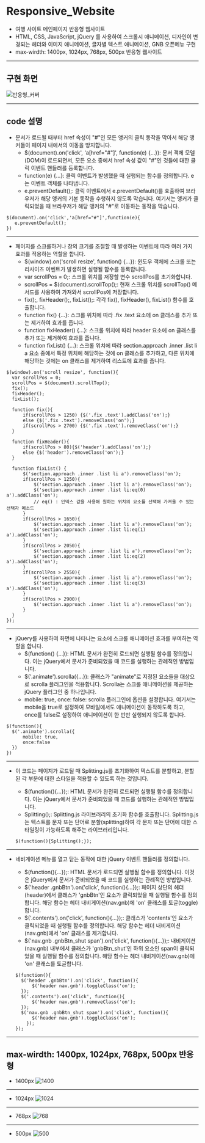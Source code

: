 # Responsive_Website
- 여행 사이트 메인페이지 반응형 웹사이트 
- HTML, CSS, JavaScript, jQuery 를 사용하여 스크롤시 애니메이션,
  디자인이 변경되는 헤더와 이미지 애니메이션, 글자별 텍스트 애니메이션,
  GNB 오픈메뉴 구현
- max-wirdth: 1400px, 1024px, 768px, 500px 반응형 웹사이트   
***
## 구현 화면
![반응형_커버](https://github.com/lcl3392/Responsive_Website/assets/133613544/91b9ee69-9e66-4d48-baee-dbd989e19498)
***
## code 설명 

- 문서가 로드될 때부터 href 속성이 "#"인 모든 앵커의 클릭 동작을 막아서 해당 앵커들이 페이지 내에서의 이동을 방지합니다.
  + $(document).on('click', 'a[href="#"]', function(e) {...}): 문서 객체 모델(DOM)이 로드되면서, 모든 <a> 요소 중에서 href 속성 값이 "#"인 것들에 대한 클릭 이벤트 핸들러를 등록합니다.
  + function(e) {...}: 클릭 이벤트가 발생했을 때 실행되는 함수를 정의합니다. e는 이벤트 객체를 나타냅니다.
  + e.preventDefault();: 클릭 이벤트에서 e.preventDefault()를 호출하여 브라우저가 해당 앵커의 기본 동작을 수행하지 않도록 막습니다. 여기서는 앵커가 클릭되었을 때 브라우저가 해당 앵커의 "#"로 이동하는 동작을 막습니다.
    
 ```
$(document).on('click','a[href="#"]',function(e){
    e.preventDefault();
})
```
***

-  페이지를 스크롤하거나 창의 크기를 조절할 때 발생하는 이벤트에 따라 여러 가지 효과를 적용하는 역할을 합니다.
   + $(window).on('scroll resize', function() {...}): 윈도우 객체에 스크롤 또는 리사이즈 이벤트가 발생하면 실행될 함수를 등록합니다.
   + var scrollPos = 0;: 스크롤 위치를 저장할 변수 scrollPos를 초기화합니다.
   + scrollPos = $(document).scrollTop();: 현재 스크롤 위치를 scrollTop() 메서드를 사용하여 가져와서 scrollPos에 저장합니다.
   + fix();, fixHeader();, fixList();: 각각 fix(), fixHeader(), fixList() 함수를 호출합니다.
   + function fix() {...}: 스크롤 위치에 따라 .fix .text 요소에 on 클래스를 추가 또는 제거하여 효과를 줍니다.
   + function fixHeader() {...}: 스크롤 위치에 따라 header 요소에 on 클래스를 추가 또는 제거하여 효과를 줍니다.
   + function fixList() {...}: 스크롤 위치에 따라 section.approach .inner .list li a 요소 중에서 특정 위치에 해당하는 것에 on 클래스를 추가하고, 다른 위치에 해당하는 것에는 on 클래스를 제거하여 리스트에 효과를 줍니다.
     
  ```
  $(window).on('scroll resize', function(){
    var scrollPos = 0;
    scrollPos = $(document).scrollTop();
    fix();
    fixHeader();
    fixList();

    function fix(){
        if(scrollPos > 1250) {$('.fix .text').addClass('on');}
        else {$('.fix .text').removeClass('on');}
        if(scrollPos > 2700) {$('.fix .text').removeClass('on');}
    }

    function fixHeader(){
        if(scrollPos > 80){$('header').addClass('on');}
        else {$('header').removeClass('on');}
    }

    function fixList() {
        $('section.approach .inner .list li a').removeClass('on');
        if(scrollPos > 1250){
            $('section.approach .inner .list li a').removeClass('on');
            $('section.approach .inner .list li:eq(0) a').addClass('on');
            // eq() : 인덱스 값을 사용해 원하는 위치의 요소를 선택해 가져올 수 있는 선택자 메소드
        }
        if(scrollPos > 1650){
            $('section.approach .inner .list li a').removeClass('on');
            $('section.approach .inner .list li:eq(1) a').addClass('on');
        }
        if(scrollPos > 2050){
            $('section.approach .inner .list li a').removeClass('on');
            $('section.approach .inner .list li:eq(2) a').addClass('on');
        }
        if(scrollPos > 2550){
            $('section.approach .inner .list li a').removeClass('on');
            $('section.approach .inner .list li:eq(3) a').addClass('on');
        }
        if(scrollPos > 2900){
            $('section.approach .inner .list li a').removeClass('on');
        }
    }
});
  ```

***  
-  jQuery를 사용하여 화면에 나타나는 요소에 스크롤 애니메이션 효과를 부여하는 역할을 합니다.
   + $(function() {...}): HTML 문서가 완전히 로드되면 실행될 함수를 정의합니다. 이는 jQuery에서 문서가 준비되었을 때 코드를 실행하는 관례적인 방법입니다.
   + $('.animate').scrolla({...}): 클래스가 "animate"로 지정된 요소들을 대상으로 scrolla 플러그인을 적용합니다. Scrolla는 스크롤 애니메이션을 제공하는 jQuery 플러그인 중 하나입니다.
   + mobile: true, once: false: scrolla 플러그인에 옵션을 설정합니다. 여기서는 mobile을 true로 설정하여 모바일에서도 애니메이션이 동작하도록 하고, once를 false로 설정하여 애니메이션이 한 번만 실행되지 않도록 합니다.
     
  ```
 $(function(){
    $('.animate').scrolla({
        mobile: true,
        once:false
    })
})

  ```

***  
- 이 코드는 페이지가 로드될 때 Splitting.js를 초기화하여 텍스트를 분할하고, 분할된 각 부분에 대한 스타일을 적용할 수 있도록 하는 것입니다. 
  + $(function(){...});: HTML 문서가 완전히 로드되면 실행될 함수를 정의합니다. 이는 jQuery에서 문서가 준비되었을 때 코드를 실행하는 관례적인 방법입니다.
  + Splitting();: Splitting.js 라이브러리의 초기화 함수를 호출합니다. Splitting.js는 텍스트를 문자 또는 단어로 분할(splitting)하여 각 문자 또는 단어에 대한 스타일링이 가능하도록 해주는 라이브러리입니다.
    
  ```
  $(function(){Splitting();});
  ```

***
- 네비게이션 메뉴를 열고 닫는 동작에 대한 jQuery 이벤트 핸들러를 정의합니다.
  + $(function(){...});: HTML 문서가 로드되면 실행될 함수를 정의합니다. 이것은 jQuery에서 문서가 준비되었을 때 코드를 실행하는 관례적인 방법입니다.
  + $('header .gnbBtn').on('click', function(){...});: 페이지 상단의 헤더(header)에서 클래스가 'gnbBtn'인 요소가 클릭되었을 때 실행될 함수를 정의합니다. 해당 함수는 헤더 내비게이션(nav.gnb)에 'on' 클래스를 토글(toggle)합니다.
  + $('.contents').on('click', function(){...});: 클래스가 'contents'인 요소가 클릭되었을 때 실행될 함수를 정의합니다. 해당 함수는 헤더 내비게이션(nav.gnb)에서 'on' 클래스를 제거합니다.
  + $('nav.gnb .gnbBtn_shut span').on('click', function(){...});: 내비게이션(nav.gnb) 내부에서 클래스가 'gnbBtn_shut'인 하위 요소인 span이 클릭되었을 때 실행될 함수를 정의합니다. 해당 함수는 헤더 내비게이션(nav.gnb)에 'on' 클래스를 토글합니다.
    
  ```
  $(function(){
    $('header .gnbBtn').on('click', function(){
        $('header nav.gnb').toggleClass('on');
    });
    $('.contents').on('click', function(){
        $('header nav.gnb').removeClass('on');
    });
    $('nav.gnb .gnbBtn_shut span').on('click', function(){
        $('header nav.gnb').toggleClass('on');
      });
  });
  ``` 
***
## max-wirdth: 1400px, 1024px, 768px, 500px 반응형
- 1400px
  ![1400](https://github.com/lcl3392/Responsive_Website/assets/133613544/87f71372-2aca-493d-8715-de8c62ac8c16)
***
- 1024px
  ![1024](https://github.com/lcl3392/Responsive_Website/assets/133613544/dc773c4c-d1e0-420c-836f-5d9b61ba0fd2)
***
- 768px
  ![768](https://github.com/lcl3392/Responsive_Website/assets/133613544/63b31231-a032-4eab-8f68-d897e26a739d)
***
- 500px
  ![500](https://github.com/lcl3392/Responsive_Website/assets/133613544/70a80e42-f865-4c84-b0c8-4cf120460ca2)

